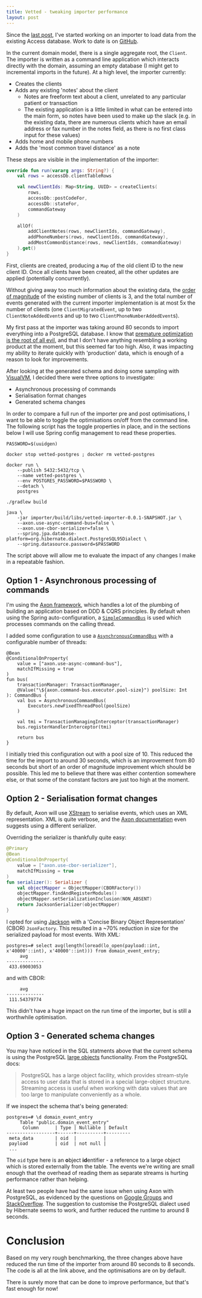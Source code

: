 ```yaml
---
title: Vetted - tweaking importer performance
layout: post
---
```


Since the [last post](/2018/01/vetted-importing-data/), I've started working on
an importer to load data from the existing Access database. Work to date is on
[GitHub](https://github.com/mdjnewman/vetted/tree/f1253732f1c2e582fd6412a45aa75a133fa8bb78).

In the current domain model, there is a single aggregate root, the `Client`.
The importer is written as a command line application which interacts directly
with the domain, assuming an empty database (I might get to incremental imports
in the future). At a high level, the importer currently:

* Creates the clients
* Adds any existing 'notes' about the client
    * Notes are freeform text about a client, unrelated to any particular patient or
      transaction
    * The existing application is a little limited in what can be entered into
      the main form, so notes have been used to make up the slack (e.g. in the
      existing data, there are numerous clients which have an email address or fax
      number in the notes field, as there is no first class input for these values)
* Adds home and mobile phone numbers
* Adds the 'most common travel distance' as a note

These steps are visible in the implementation of the importer:

```kotlin
override fun run(vararg args: String?) {
    val rows = accessDb.clientTableRows

    val newClientIds: Map<String, UUID> = createClients(
        rows,
        accessDb::postCodeFor,
        accessDb::stateFor,
        commandGateway
    )

    allOf(
        addClientNotes(rows, newClientIds, commandGateway),
        addPhoneNumbers(rows, newClientIds, commandGateway),
        addMostCommonDistance(rows, newClientIds, commandGateway)
    ).get()
}
```

First, clients are created, producing a `Map` of the old client ID to the new
client ID. Once all clients have been created, all the other updates are
applied (potentially concurrently).

Without giving away too much information about the existing data, the [order of
magnitude][o-of-m] of the existing number of clients is 3, and the total number
of events generated with the current importer implementation is at most 5x the
number of clients (one `ClientMigratedEvent`, up to two `ClientNoteAddedEvent`s
and up to two `ClientPhoneNumberAddedEvent`s).

My first pass at the importer was taking around 80 seconds to import everything
into a PostgreSQL database. I know that [premature optimization is the root of
all evil][prem-optimisation], and that I don't have anything resembling a
working product at the moment, but this seemed far too high. Also, it was
impacting my ability to iterate quickly with 'production' data, which is enough
of a reason to look for improvements.

After looking at the generated schema and doing some sampling with
[VisualVM][visualvm], I decided there were three options to investigate:

* Asynchronous processing of commands
* Serialisation format changes
* Generated schema changes

In order to compare a full run of the importer pre and post optimisations, I
want to be able to toggle the optimisations on/off from the command line. The
following script has the toggle properties in place, and in the sections below I
will use Spring config management to read these properties.

```
PASSWORD=$(uuidgen)

docker stop vetted-postgres ; docker rm vetted-postgres

docker run \
    --publish 5432:5432/tcp \
    --name vetted-postgres \
    --env POSTGRES_PASSWORD=$PASSWORD \
    --detach \
    postgres

./gradlew build

java \
    -jar importer/build/libs/vetted-importer-0.0.1-SNAPSHOT.jar \
    --axon.use-async-command-bus=false \
    --axon.use-cbor-serializer=false \
    --spring.jpa.database-platform=org.hibernate.dialect.PostgreSQL95Dialect \
    --spring.datasource.password=$PASSWORD
```

The script above will allow me to evaluate the impact of any changes I make in
a repeatable fashion.

## Option 1 - Asynchronous processing of commands

I'm using the [Axon framework][axon], which handles a lot of the plumbing of
building an application based on DDD & CQRS principles. By default when using
the Spring auto-configuration, a [`SimpleCommandBus`][simplecommandbus] is used
which processes commands on the calling thread.

I added some configuration to use a [`AsynchronousCommandBus`][asynchronouscommandbus]
with a configurable number of threads:

```
@Bean
@ConditionalOnProperty(
    value = ["axon.use-async-command-bus"],
    matchIfMissing = true
)
fun bus(
    transactionManager: TransactionManager,
    @Value("\${axon.command-bus.executor.pool-size}") poolSize: Int
): CommandBus {
    val bus = AsynchronousCommandBus(
        Executors.newFixedThreadPool(poolSize)
    )

    val tmi = TransactionManagingInterceptor(transactionManager)
    bus.registerHandlerInterceptor(tmi)

    return bus
}
```

I initially tried this configuration out with a pool size of 10. This reduced
the time for the import to around 30 seconds, which is an improvement from 80
seconds but short of an order of magnitude improvement which should be
possible. This led me to believe that there was either contention somewhere
else, or that some of the constant factors are just too high at the moment.

## Option 2 - Serialisation format changes

By default, Axon will use [XStream](https://x-stream.github.io/) to serialise
events, which uses an XML representation. XML is quite verbose, and the [Axon
documentation][different-serializer-for-events] even suggests using a different
serializer.

Overriding the serializer is thankfully quite easy:

```kotlin
@Primary
@Bean
@ConditionalOnProperty(
    value = ["axon.use-cbor-serializer"],
    matchIfMissing = true
)
fun serializer(): Serializer {
    val objectMapper = ObjectMapper(CBORFactory())
    objectMapper.findAndRegisterModules()
    objectMapper.setSerializationInclusion(NON_ABSENT)
    return JacksonSerializer(objectMapper)
}
```

I opted for using [Jackson][jackson] with a 'Concise Binary Object
Representation' (CBOR) `JsonFactory`. This resulted in a ~70% reduction in size
for the serialized payload for most events. With XML:

```
postgres=# select avg(length(loread(lo_open(payload::int, x'40000'::int), x'40000'::int))) from domain_event_entry;
     avg
--------------
 433.69003053
```

and with CBOR:

```
     avg
--------------
 111.54379774
```

This didn't have a huge impact on the run time of the importer, but is still a
worthwhile optimisation.

## Option 3 - Generated schema changes

You may have noticed in the SQL statments above that the current schema is
using the PostgreSQL [large objects][psql-lo] functionality. From the
PostgreSQL docs:

> PostgreSQL has a large object facility, which provides stream-style access
> to user data that is stored in a special large-object structure. Streaming
> access is useful when working with data values that are too large to
> manipulate conveniently as a whole.

If we inspect the schema that's being generated:

```
postgres=# \d domain_event_entry
     Table "public.domain_event_entry"
      Column      | Type | Nullable | Default
------------------+------+----------+---------
 meta_data        | oid  |          |
 payload          | oid  | not null |
 ...
```

The `oid` type here is an **o**bject **id**entifier - a reference to a large
object which is stored externally from the table. The events we're writing are
small enough that the overhead of reading them as separate streams is hurting
performance rather than helping.

At least two people have had the same issue when using Axon with PostgreSQL, as
evidenced by the questions on [Google Groups][postgres-plus-axon] and
[StackOverflow][jpa-lob-issue]. The suggestion to customise the PostgreSQL
dialect used by Hibernate seems to work, and further reduced the runtime to
around 8 seconds.

# Conclusion

Based on my very rough benchmarking, the three changes above have reduced the
run time of the importer from around 80 seconds to 8 seconds. The code
is all at the link above, and the optimisations are on by default.

There is surely more that can be done to improve performance, but that's fast
enough for now!

[o-of-m]: https://en.wikipedia.org/wiki/Order_of_magnitude
[prem-optimisation]: http://wiki.c2.com/?PrematureOptimization
[visualvm]: https://visualvm.github.io/
[axon]: http://www.axonframework.org/
[simplecommandbus]: https://github.com/AxonFramework/AxonFramework/blob/master/core/src/main/java/org/axonframework/commandhandling/SimpleCommandBus.java
[asynchronouscommandbus]: https://github.com/AxonFramework/AxonFramework/blob/master/core/src/main/java/org/axonframework/commandhandling/AsynchronousCommandBus.java
[different-serializer-for-events]: https://docs.axonframework.org/part4/performance-tuning.html#different-serializer-for-events
[jackson]: https://github.com/FasterXML/jackson

[psql-lo]: https://www.postgresql.org/docs/10/static/largeobjects.html
[axon-postgresql-without-toast]: https://blog.trifork.com/2017/10/09/axon-postgresql-without-toast/
[postgres-plus-axon]: https://groups.google.com/forum/#!msg/axonframework/PfzLa3hBR0Y/nsie2H8kPP8J
[jpa-lob-issue]: https://github.com/AxonFramework/AxonFramework/issues/445